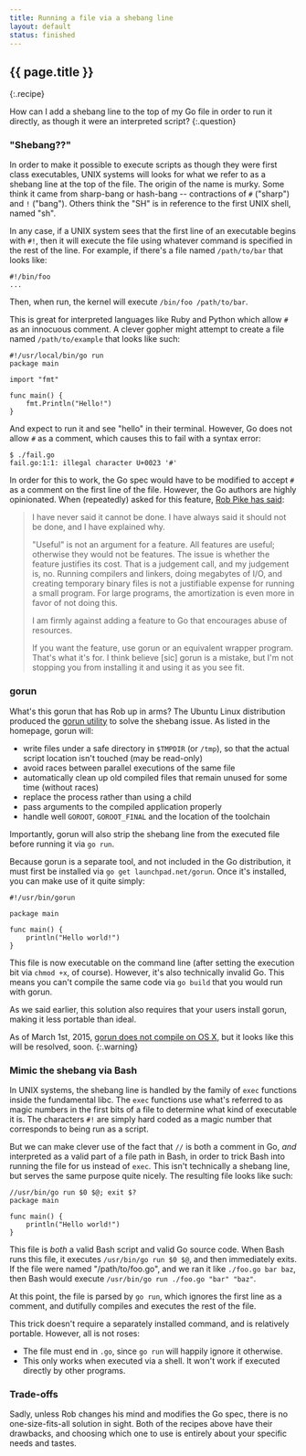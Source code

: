 ```yaml
---
title: Running a file via a shebang line
layout: default
status: finished
---
```


## {{ page.title }}
{:.recipe}

How can I add a shebang line to the top of my Go file in order to run it directly, as though it were an interpreted script?
{:.question}

### "Shebang??"

In order to make it possible to execute scripts as though they were first class executables, UNIX systems will looks for what we refer to as a shebang line at the top of the file.  The origin of the name is murky.  Some think it came from sharp-bang or hash-bang -- contractions of `#` ("sharp") and `!` ("bang").  Others think the "SH" is in reference to the first UNIX shell, named "sh".

In any case, if a UNIX system sees that the first line of an executable begins with `#!`, then it will execute the file using whatever command is specified in the rest of the line.  For example, if there's a file named `/path/to/bar` that looks like:

```
#!/bin/foo
...
```

Then, when run, the kernel will execute `/bin/foo /path/to/bar`.  

This is great for interpreted languages like Ruby and Python which allow `#` as an innocuous comment.  A clever gopher might attempt to create a file named `/path/to/example` that looks like such:

``` golang
#!/usr/local/bin/go run
package main

import "fmt"

func main() {
    fmt.Println("Hello!")
}
```

And expect to run it and see "hello" in their terminal.  However, Go does not allow `#` as a comment, which causes this to fail with a syntax error:

```
$ ./fail.go
fail.go:1:1: illegal character U+0023 '#'
```

In order for this to work, the Go spec would have to be modified to accept `#` as a comment on the first line of the file.  However, the Go authors are highly opinionated.  When (repeatedly) asked for this feature, [Rob Pike has said](https://groups.google.com/d/msg/golang-nuts/iGHWoUQFHjg/_dbLKomrPmUJ):

> I have never said it cannot be done. I have always said it should not be done, and I have explained why.
> 
> "Useful" is not an argument for a feature. All features are useful; otherwise they would not be features. The issue is whether the feature justifies its cost. That is a judgement call, and my judgement is, no. Running compilers and linkers, doing megabytes of I/O, and creating temporary binary files is not a justifiable expense for running a small program. For large programs, the amortization is even more in favor of not doing this.
> 
> I am firmly against adding a feature to Go that encourages abuse of resources.
> 
> If you want the feature, use gorun or an equivalent wrapper program. That's what it's for.  I think believe [sic] gorun is a mistake, but I'm not stopping you from installing it and using it as you see fit.

### gorun

What's this gorun that has Rob up in arms?  The Ubuntu Linux distribution produced the [gorun utility](https://wiki.ubuntu.com/gorun) to solve the shebang issue.  As listed in the homepage, gorun will:

* write files under a safe directory in `$TMPDIR` (or `/tmp`), so that the actual script location isn't touched (may be read-only)
* avoid races between parallel executions of the same file
* automatically clean up old compiled files that remain unused for some time (without races)
* replace the process rather than using a child
* pass arguments to the compiled application properly
* handle well `GOROOT`, `GOROOT_FINAL` and the location of the toolchain

Importantly, gorun will also strip the shebang line from the executed file before running it via `go run`.

Because gorun is a separate tool, and not included in the Go distribution, it must first be installed via `go get launchpad.net/gorun`.  Once it's installed, you can make use of it quite simply:

```
#!/usr/bin/gorun

package main

func main() {
    println("Hello world!")
}
```

This file is now executable on the command line (after setting the execution bit via `chmod +x`, of course).  However, it's also technically invalid Go. This means you can't compile the same code via `go build` that you would run with gorun.

As we said earlier, this solution also requires that your users install gorun, making it less portable than ideal.

As of March 1st, 2015, [gorun does not compile on OS X](https://bugs.launchpad.net/gorun/+bug/1176275), but it looks like this will be resolved, soon.
{:.warning}

### Mimic the shebang via Bash

In UNIX systems, the shebang line is handled by the family of `exec` functions inside the fundamental libc.  The `exec` functions use what's referred to as magic numbers in the first bits of a file to determine what kind of executable it is.  The characters `#!` are simply hard coded as a magic number that corresponds to being run as a script.

But we can make clever use of the fact that `//` is both a comment in Go, *and* interpreted as a valid part of a file path in Bash, in order to trick Bash into running the file for us instead of `exec`.  This isn't technically a shebang line, but serves the same purpose quite nicely.  The resulting file looks like such:

```
//usr/bin/go run $0 $@; exit $?
package main

func main() {
    println("Hello world!")
}
```

This file is *both* a valid Bash script and valid Go source code.  When Bash runs this file, it executes `/usr/bin/go run $0 $@`, and then immediately exits.  If the file were named "/path/to/foo.go", and we ran it like `./foo.go bar baz`, then Bash would execute `/usr/bin/go run ./foo.go "bar" "baz"`.

At this point, the file is parsed by `go run`, which ignores the first line as a comment, and dutifully compiles and executes the rest of the file.

This trick doesn't require a separately installed command, and is relatively portable.  However, all is not roses:  

* The file must end in `.go`, since `go run` will happily ignore it otherwise.
* This only works when executed via a shell.  It won't work if executed directly by other programs.

### Trade-offs

Sadly, unless Rob changes his mind and modifies the Go spec, there is no one-size-fits-all solution in sight.  Both of the recipes above have their drawbacks, and choosing which one to use is entirely about your specific needs and tastes.

